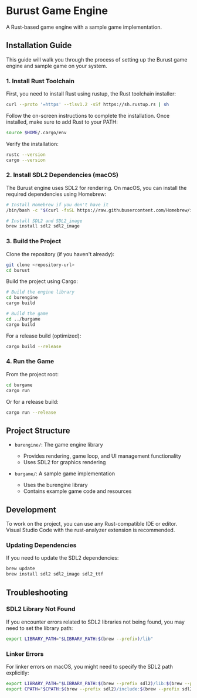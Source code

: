 # Burust Game Engine

A Rust-based game engine with a sample game implementation.

## Installation Guide

This guide will walk you through the process of setting up the Burust game engine and sample game on your system.

### 1. Install Rust Toolchain

First, you need to install Rust using rustup, the Rust toolchain installer:

```bash
curl --proto '=https' --tlsv1.2 -sSf https://sh.rustup.rs | sh
```

Follow the on-screen instructions to complete the installation. Once installed, make sure to add Rust to your PATH:

```bash
source $HOME/.cargo/env
```

Verify the installation:

```bash
rustc --version
cargo --version
```

### 2. Install SDL2 Dependencies (macOS)

The Burust engine uses SDL2 for rendering. On macOS, you can install the required dependencies using Homebrew:

```bash
# Install Homebrew if you don't have it
/bin/bash -c "$(curl -fsSL https://raw.githubusercontent.com/Homebrew/install/HEAD/install.sh)"

# Install SDL2 and SDL2_image
brew install sdl2 sdl2_image
```

### 3. Build the Project

Clone the repository (if you haven't already):

```bash
git clone <repository-url>
cd burust
```

Build the project using Cargo:

```bash
# Build the engine library
cd burengine
cargo build

# Build the game
cd ../burgame
cargo build
```

For a release build (optimized):

```bash
cargo build --release
```

### 4. Run the Game

From the project root:

```bash
cd burgame
cargo run
```

Or for a release build:

```bash
cargo run --release
```

## Project Structure

- `burengine/`: The game engine library
  - Provides rendering, game loop, and UI management functionality
  - Uses SDL2 for graphics rendering

- `burgame/`: A sample game implementation
  - Uses the burengine library
  - Contains example game code and resources

## Development

To work on the project, you can use any Rust-compatible IDE or editor. Visual Studio Code with the rust-analyzer extension is recommended.

### Updating Dependencies

If you need to update the SDL2 dependencies:

```bash
brew update
brew install sdl2 sdl2_image sdl2_ttf
```

## Troubleshooting

### SDL2 Library Not Found

If you encounter errors related to SDL2 libraries not being found, you may need to set the library path:

```bash
export LIBRARY_PATH="$LIBRARY_PATH:$(brew --prefix)/lib"
```

### Linker Errors

For linker errors on macOS, you might need to specify the SDL2 path explicitly:

```bash
export LIBRARY_PATH="$LIBRARY_PATH:$(brew --prefix sdl2)/lib:$(brew --prefix sdl2_image)/lib"
export CPATH="$CPATH:$(brew --prefix sdl2)/include:$(brew --prefix sdl2_image)/include"
```
